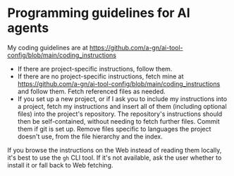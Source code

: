 # Programming guidelines for AI agents

My coding guidelines are at https://github.com/a-gn/ai-tool-config/blob/main/coding_instructions

- If there are project-specific instructions, follow them.
- If there are no project-specific instructions, fetch mine at https://github.com/a-gn/ai-tool-config/blob/main/coding_instructions and follow them. Fetch referenced files as needed.
- If you set up a new project, or if I ask you to include my instructions into a project, fetch my instructions and insert all of them (including optional files) into the project's repository. The repository's instructions should then be self-contained, without needing to fetch further files. Commit them if git is set up. Remove files specific to languages the project doesn't use, from the file hierarchy and the index.

If you browse the instructions on the Web instead of reading them locally, it's best to use the `gh` CLI tool. If it's not available, ask the user whether to install it or fall back to Web fetching.
